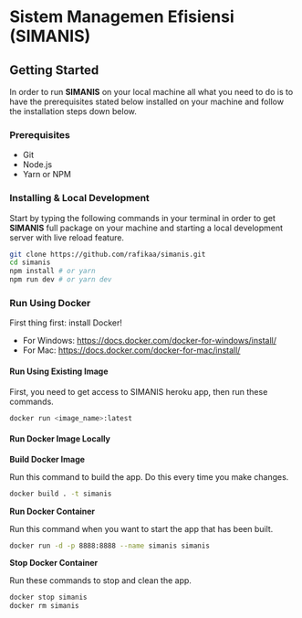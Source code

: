 # Sistem Managemen Efisiensi (SIMANIS)

## Getting Started

In order to run **SIMANIS** on your local machine all what you need to do is to have the prerequisites stated below installed on your machine and follow the installation steps down below.

### Prerequisites
  - Git
  - Node.js
  - Yarn or NPM

### Installing & Local Development

Start by typing the following commands in your terminal in order to get **SIMANIS** full package on your machine and starting a local development server with live reload feature.

```bash
git clone https://github.com/rafikaa/simanis.git
cd simanis
npm install # or yarn
npm run dev # or yarn dev
```

### Run Using Docker

First thing first: install Docker!

- For Windows: https://docs.docker.com/docker-for-windows/install/
- For Mac: https://docs.docker.com/docker-for-mac/install/

#### Run Using Existing Image

First, you need to get access to SIMANIS heroku app, then run these commands.
```bash
docker run <image_name>:latest
```

#### Run Docker Image Locally

**Build Docker Image**

Run this command to build the app. Do this every time you make changes.

```bash
docker build . -t simanis
```

**Run Docker Container**

Run this command when you want to start the app that has been built.

```bash
docker run -d -p 8888:8888 --name simanis simanis
```

**Stop Docker Container**

Run these commands to stop and clean the app.

```bash
docker stop simanis
docker rm simanis
```